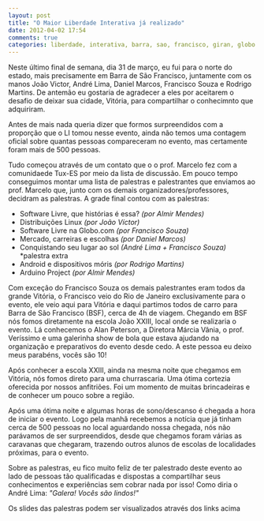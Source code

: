 ```yaml
---
layout: post
title: "O Maior Liberdade Interativa já realizado"
date: 2012-04-02 17:54
comments: true
categories: liberdade, interativa, barra, sao, francisco, giran, globo.com, sitebarra
---
```


Neste último final de semana, dia 31 de março, eu fui para o norte do estado, mais precisamente em Barra de São Francisco, juntamente com os manos João Victor, André Lima, Daniel Marcos, Francisco Souza e Rodrigo Martins. De antemão eu gostaria de agradecer a eles por aceitarem o desafio de deixar sua cidade, Vitória, para compartilhar o conhecimnto que adquiriram.

Antes de mais nada queria dizer que formos surpreendidos com a proporção que o LI tomou nesse evento, ainda não temos uma contagem oficial sobre quantas pessoas compareceram no evento, mas certamente foram mais de 500 pessoas. 

Tudo começou através de um contato que o o prof. Marcelo fez com a comunidaede Tux-ES por meio da lista de discussão. Em pouco tempo conseguimos montar uma lista de palestras e palestrantes que enviamos ao prof. Marcelo que, junto com os demais organizadores/professores, decidram as palestras. A grade final contou com as palestras:

* Software Livre, que histórias é essa? _(por Almir Mendes)_
* Distribuições Linux _(por João Víctor)_
* Software Livre na Globo.com _(por Francisco Souza)_
* Mercado, carreiras e escolhas _(por Daniel Marcos)_
* Conquistando seu lugar ao sol _(André Lima + Francisco Souza)_ *palestra extra
* Android e dispositivos móris _(por Rodrigo Martins)_
* Arduino Project _(por Almir Mendes)_

Com exceção do Francisco Souza os demais palestrantes eram todos da grande Vitória, o Francisco veio do Rio de Janeiro exclusivamente para o evento, ele veio aqui para Vitória e daqui partimos todos de carro para Barra de São Francisco (BSF), cerca de 4h de viagem. Chegando em BSF nós fomos diretamente na escola João XXIII, local onde se realizaria o evento. Lá conhecemos o Alan Peterson, a Diretora Márcia Vânia, o prof. Veríssimo e uma galerinha show de bola que estava ajudando na organização e preparativos do evento desde cedo. A este pessoa eu deixo meus parabéns, vocês são 10!

Após conhecer a escola XXIII, ainda na mesma noite que chegamos em Vitória, nós fomos direto para uma churrascaria. Uma ótima cortezia oferecida por nossos anfitriões. Foi um momento de muitas brincadeiras e de conhecer um pouco sobre a região.

Após uma ótima noite e algumas horas de sono/descanso é chegada a hora de iniciar o evento. Logo pela manhã recebemos a notícia que já tinham cerca de 500 pessoas no local aguardando nossa chegada, nós não parávamos de ser surpreendidos, desde que chegamos foram várias as caravanas que chegaram, trazendo outros alunos de escolas de localidades próximas, para o evento.

Sobre as palestras, eu fico muito feliz de ter palestrado deste evento ao lado de pessoas tão qualificadas e dispostas a compartilhar seus conhecimentos e experiências sem cobrar nada por isso! Como diria o André Lima: _"Galera! Vocês são lindos!"_

Os slides das palestras podem ser visualizados através dos links acima
